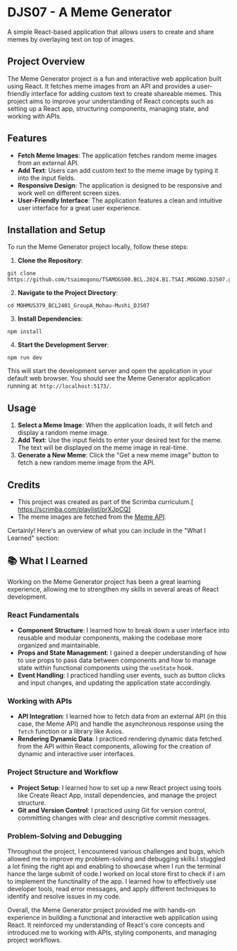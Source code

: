 # DJS07 - A Meme Generator


A simple React-based application that allows users to create and share memes by overlaying text on top of images.

## Project Overview

The Meme Generator project is a fun and interactive web application built using React. It fetches meme images from an API and provides a user-friendly interface for adding custom text to create shareable memes. This project aims to improve your understanding of React concepts such as setting up a React app, structuring components, managing state, and working with APIs.

## Features

- **Fetch Meme Images**: The application fetches random meme images from an external API.
- **Add Text**: Users can add custom text to the meme image by typing it into the input fields.
- **Responsive Design**: The application is designed to be responsive and work well on different screen sizes.
- **User-Friendly Interface**: The application features a clean and intuitive user interface for a great user experience.

## Installation and Setup

To run the Meme Generator project locally, follow these steps:

1. **Clone the Repository**:

```
git clone https://github.com/tsaimogono/TSAMOG500.BCL.2024.B1.TSAI.MOGONO.DJS07.git
```

2. **Navigate to the Project Directory**:

```
cd MOHMUS379_BCL2401_GroupA_Mohau-Mushi_DJS07
```

3. **Install Dependencies**:

```
npm install
```

4. **Start the Development Server**:

```
npm run dev
```

This will start the development server and open the application in your default web browser. You should see the Meme Generator application running at` http://localhost:5173/`.

## Usage

1. **Select a Meme Image**: When the application loads, it will fetch and display a random meme image.
2. **Add Text**: Use the input fields to enter your desired text for the meme. The text will be displayed on the meme image in real-time.
3. **Generate a New Meme**: Click the "Get a new meme image" button to fetch a new random meme image from the API.

## Credits

- This project was created as part of the Scrimba curriculum.[ https://scrimba.com/playlist/prXJpCQ]
- The meme images are fetched from the [Meme API](https://api.imgflip.com/get_memes).


Certainly! Here's an overview of what you can include in the "What I Learned" section:

## 📚 What I Learned

Working on the Meme Generator project has been a great learning experience, allowing me to strengthen my skills in several areas of React development.

### React Fundamentals

- **Component Structure**: I learned how to break down a user interface into reusable and modular components, making the codebase more organized and maintainable.
- **Props and State Management**: I gained a deeper understanding of how to use props to pass data between components and how to manage state within functional components using the `useState` hook.
- **Event Handling**: I practiced handling user events, such as button clicks and input changes, and updating the application state accordingly.

### Working with APIs

- **API Integration**: I learned how to fetch data from an external API (in this case, the Meme API) and handle the asynchronous response using the `fetch` function or a library like Axios.
- **Rendering Dynamic Data**: I practiced rendering dynamic data fetched from the API within React components, allowing for the creation of dynamic and interactive user interfaces.

### Project Structure and Workflow

- **Project Setup**: I learned how to set up a new React project using tools like Create React App, install dependencies, and manage the project structure.
- **Git and Version Control**: I practiced using Git for version control, committing changes with clear and descriptive commit messages.

### Problem-Solving and Debugging

Throughout the project, I encountered various challenges and bugs, which allowed me to improve my problem-solving and debugging skills.I stuggled a lot fining the right api and enabling to showcase when I run the terminal hance the large submit of code.I worked on local store first to check if i am to implement the functinality of the app. I learned how to effectively use developer tools, read error messages, and apply different techniques to identify and resolve issues in my code.

Overall, the Meme Generator project provided me with hands-on experience in building a functional and interactive web application using React. It reinforced my understanding of React's core concepts and introduced me to working with APIs, styling components, and managing project workflows.